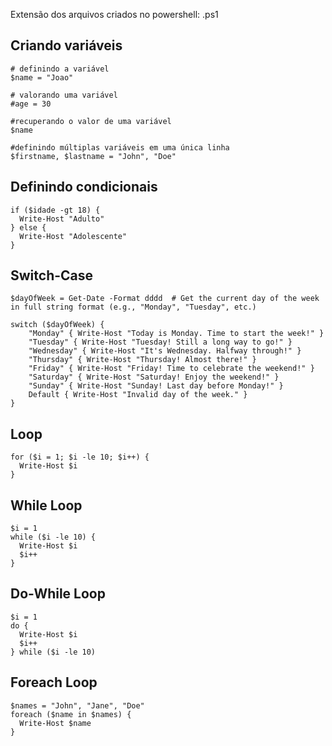 
Extensão dos arquivos criados no powershell: .ps1

## Criando variáveis

```
# definindo a variável 
$name = "Joao"

# valorando uma variável
#age = 30

#recuperando o valor de uma variável
$name

#definindo múltiplas variáveis em uma única linha
$firstname, $lastname = "John", "Doe"

```

## Definindo condicionais
```
if ($idade -gt 18) {
  Write-Host "Adulto"
} else {
  Write-Host "Adolescente"
}
```

## Switch-Case 

```
$dayOfWeek = Get-Date -Format dddd  # Get the current day of the week in full string format (e.g., "Monday", "Tuesday", etc.)

switch ($dayOfWeek) {
    "Monday" { Write-Host "Today is Monday. Time to start the week!" }
    "Tuesday" { Write-Host "Tuesday! Still a long way to go!" }
    "Wednesday" { Write-Host "It's Wednesday. Halfway through!" }
    "Thursday" { Write-Host "Thursday! Almost there!" }
    "Friday" { Write-Host "Friday! Time to celebrate the weekend!" }
    "Saturday" { Write-Host "Saturday! Enjoy the weekend!" }
    "Sunday" { Write-Host "Sunday! Last day before Monday!" }
    Default { Write-Host "Invalid day of the week." }
}
```
## Loop
```
for ($i = 1; $i -le 10; $i++) {
  Write-Host $i
}
```
## While Loop
```
$i = 1
while ($i -le 10) {
  Write-Host $i
  $i++
}
```

## Do-While Loop
```
$i = 1
do {
  Write-Host $i
  $i++
} while ($i -le 10)
```

## Foreach Loop
```
$names = "John", "Jane", "Doe"
foreach ($name in $names) {
  Write-Host $name
}


```
